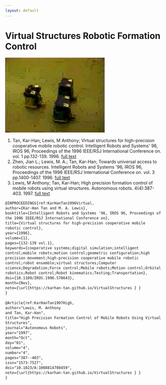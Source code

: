 ```yaml
---
layout: default
---
```


# Virtual Structures Robotic Formation Control

![](mif_qt4.gif)

1.  Tan, Kar-Han; Lewis, M Anthony;  Virtual structures for high-precision cooperative mobile robotic control. Intelligent Robots and Systems' 96, IROS 96, Proceedings of the 1996 IEEE/RSJ International Conference on. vol. 1 pp.132-139. 1996. [full text](/Publications/KarHanTan1996Virtual.pdf)
1.  Zhen, Jian L.; Lewis, M. A.; Tan, Kar-Han;  Towards universal access to robotic resources. Intelligent Robots and Systems '96, IROS 96, Proceedings of the 1996 IEEE/RSJ International Conference on. vol. 3 pp.1400-1407. 1996. [full text](/Publications/KarHanTan1996Towards.pdf)
1.  Lewis, M Anthony; Tan, Kar-Han;  High precision formation control of mobile robots using virtual structures. Autonomous robots. 4(4):387-403. 1997. [full text](/Publications/KarHanTan1997High.pdf)


```
@INPROCEEDINGS{ref:KarHanTan1996Virtual, 
author={Kar-Han Tan and M. A. Lewis}, 
booktitle={Intelligent Robots and Systems '96, IROS 96, Proceedings of the 1996 IEEE/RSJ International Conference on}, 
title={Virtual structures for high-precision cooperative mobile robotic control}, 
year={1996}, 
volume={1}, 
pages={132-139 vol.1}, 
keywords={cooperative systems;digital simulation;intelligent control;mobile robots;motion control;geometric configuration;high precision movement;high-precision cooperative mobile robotic control;robot ensemble;virtual structures;Computer science;Degradation;Force control;Mobile robots;Motion control;Orbital robotics;Robot control;Robot kinematics;Testing;Transportation}, 
doi={10.1109/IROS.1996.570643}, 
month={Nov},
note={\url{https://karhan-tan.github.io/VirtualStructures } }
}

@Article{ref:KarHanTan1997High,
author="Lewis, M. Anthony
and Tan, Kar-Han",
title="High Precision Formation Control of Mobile Robots Using Virtual Structures",
journal="Autonomous Robots",
year="1997",
month="Oct",
day="01",
volume="4",
number="4",
pages="387--403",
issn="1573-7527",
doi="10.1023/A:1008814708459",
note={\url{https://karhan-tan.github.io/VirtualStructures } }
}
```


